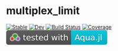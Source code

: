 # multiplex_limit

[![Stable](https://img.shields.io/badge/docs-stable-blue.svg)](https://dufourc1.github.io/multiplex_limit.jl/stable/)
[![Dev](https://img.shields.io/badge/docs-dev-blue.svg)](https://dufourc1.github.io/multiplex_limit.jl/dev/)
[![Build Status](https://github.com/dufourc1/multiplex_limit.jl/actions/workflows/CI.yml/badge.svg?branch=main)](https://github.com/dufourc1/multiplex_limit.jl/actions/workflows/CI.yml?query=branch%3Amain)
[![Coverage](https://codecov.io/gh/dufourc1/multiplex_limit.jl/branch/main/graph/badge.svg)](https://codecov.io/gh/dufourc1/multiplex_limit.jl)
[![Aqua](https://raw.githubusercontent.com/JuliaTesting/Aqua.jl/master/badge.svg)](https://github.com/JuliaTesting/Aqua.jl)
